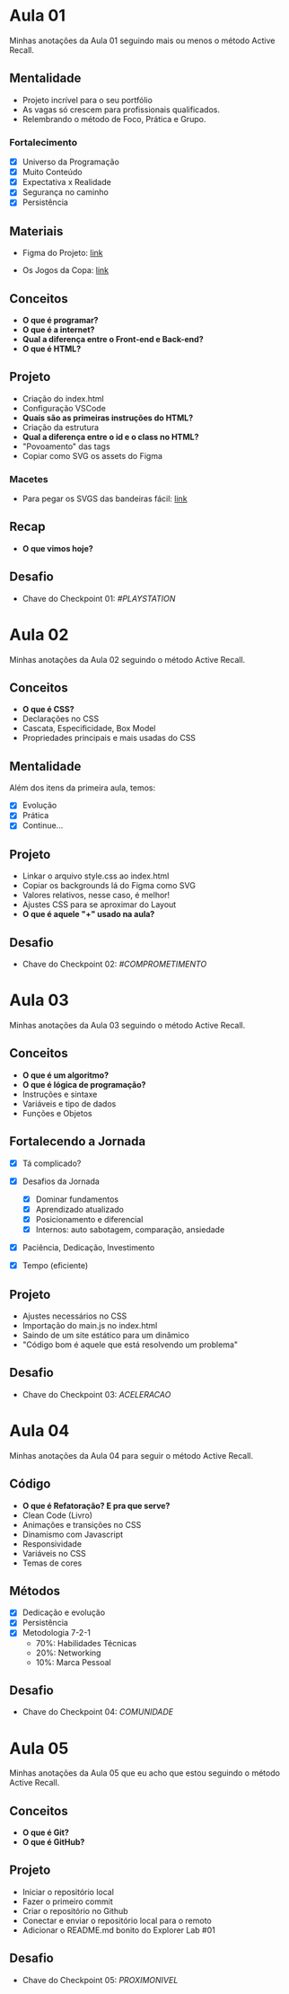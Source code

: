 # Aula 01

Minhas anotações da Aula 01 seguindo mais ou menos o método Active Recall.

## Mentalidade

- Projeto incrível para o seu portfólio
- As vagas só crescem para profissionais qualificados.
- Relembrando o método de Foco, Prática e Grupo.

### Fortalecimento

- [x] Universo da Programação
- [x] Muito Conteúdo
- [x] Expectativa x Realidade
- [x] Segurança no caminho
- [x] Persistência

## Materiais

- Figma do Projeto: [link](https://www.figma.com/community/file/1169028052212317700)

- Os Jogos da Copa: [link](https://www.google.com/search?q=copa+do+mundo+calend%C3%A1rio+&hl=en&sxsrf=ALiCzsZoKWNkDcZB5r6yUZ_gOOckX6sfew%3A1666552817096&ei=8ZNVY5S4BZHM1sQPhYyY8AI&ved=0ahUKEwjU9KWFiff6AhURppUCHQUGBi4Q4dUDCA8&uact=5&oq=copa+do+mundo+calend%C3%A1rio+&gs_lcp=Cgdnd3Mtd2l6EAMyBAgjECcyCAgAEIAEEMsBMggIABCABBDLATIICAAQgAQQywEyCAgAEIAEEMsBMggIABCABBDLATIGCAAQFhAeMgYIABAWEB4yBggAEBYQHjIGCAAQFhAeOgoIABBHENYEELADOg0IABDkAhDWBBCwAxgBSgQITRgBSgQIQRgASgQIRhgBUKgDWKgDYIkGaAFwAXgAgAGhAYgBoQGSAQMwLjGYAQCgAQHIAQ3AAQHaAQYIARABGAk&sclient=gws-wiz#sie=lg;/m/0fp_8fm;2;/m/030q7;mt;fp;1;;;)

## Conceitos

- **O que é programar?**
- **O que é a internet?**
- **Qual a diferença entre o Front-end e Back-end?**
- **O que é HTML?**

## Projeto

- Criação do index.html
- Configuração VSCode
- **Quais são as primeiras instruções do HTML?**
- Criação da estrutura
- **Qual a diferença entre o id e o class no HTML?**
- "Povoamento" das tags
- Copiar como SVG os assets do Figma

### Macetes

- Para pegar os SVGS das bandeiras fácil: [link](https://discord.com/channels/327861810768117763/1035518640793067620/1036794975494623383)

## Recap

- **O que vimos hoje?**

## Desafio

- Chave do Checkpoint 01: _#PLAYSTATION_

# Aula 02

Minhas anotações da Aula 02 seguindo o método Active Recall.

## Conceitos

- **O que é CSS?**
- Declarações no CSS
- Cascata, Especificidade, Box Model
- Propriedades principais e mais usadas do CSS

## Mentalidade

Além dos itens da primeira aula, temos:

- [x] Evolução
- [x] Prática
- [x] Continue...

## Projeto

- Linkar o arquivo style.css ao index.html
- Copiar os backgrounds lá do Figma como SVG
- Valores relativos, nesse caso, é melhor!
- Ajustes CSS para se aproximar do Layout
- **O que é aquele "+" usado na aula?**

## Desafio

- Chave do Checkpoint 02: _#COMPROMETIMENTO_

# Aula 03

Minhas anotações da Aula 03 seguindo o método Active Recall.

## Conceitos

- **O que é um algoritmo?**
- **O que é lógica de programação?**
- Instruções e sintaxe
- Variáveis e tipo de dados
- Funções e Objetos

## Fortalecendo a Jornada

- [x] Tá complicado?
- [x] Desafios da Jornada

  - [x] Dominar fundamentos
  - [x] Aprendizado atualizado
  - [x] Posicionamento e diferencial
  - [x] Internos: auto sabotagem, comparação, ansiedade

- [x] Paciência, Dedicação, Investimento
- [x] Tempo (eficiente)

## Projeto

- Ajustes necessários no CSS
- Importação do main.js no index.html
- Saindo de um site estático para um dinâmico
- "Código bom é aquele que está resolvendo um problema"

## Desafio

- Chave do Checkpoint 03: _ACELERACAO_

# Aula 04

Minhas anotações da Aula 04 para seguir o método Active Recall.

## Código

- **O que é Refatoração? E pra que serve?**
- Clean Code (Livro)
- Animações e transições no CSS
- Dinamismo com Javascript
- Responsividade
- Variáveis no CSS
- Temas de cores

## Métodos

- [x] Dedicação e evolução
- [x] Persistência
- [x] Metodologia 7-2-1
  - 70%: Habilidades Técnicas
  - 20%: Networking
  - 10%: Marca Pessoal

## Desafio

- Chave do Checkpoint 04: _COMUNIDADE_

# Aula 05

Minhas anotações da Aula 05 que eu acho que estou seguindo o método Active Recall.

## Conceitos

- **O que é Git?**
- **O que é GitHub?**

## Projeto

- Iniciar o repositório local
- Fazer o primeiro commit
- Criar o repositório no Github
- Conectar e enviar o repositório local para o remoto
- Adicionar o README.md bonito do Explorer Lab #01

## Desafio

- Chave do Checkpoint 05: _PROXIMONIVEL_
